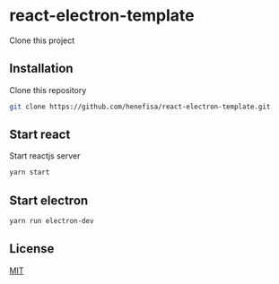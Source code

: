 # react-electron-template
Clone this project
## Installation
Clone this repository
```bash
git clone https://github.com/henefisa/react-electron-template.git
```

## Start react
Start reactjs server
```bash
yarn start
```

## Start electron
```bash
yarn run electron-dev
```

## License
[MIT](https://choosealicense.com/licenses/mit/)
